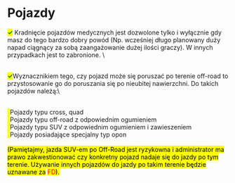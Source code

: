 # Pojazdy

<mark style="color:green;">**✓**</mark> Kradnięcie pojazdów medycznych jest dozwolone tylko i wyłącznie gdy masz do tego bardzo dobry powód (Np. wcześniej długo planowany&#x20;duży napad ciągnący za sobą zaangażowanie dużej ilości graczy). W innych przypadkach jest to zabronione.\
\
<mark style="color:green;">**✓**</mark>Wyznacznikiem tego, czy pojazd może się poruszać po terenie off-road to przystosowanie go do poruszania się po nieubitej nawierzchni. Do&#x20;takich pojazdów należą:\
\
&#x20;    <mark style="color:yellow;">**›**</mark>Pojazdy typu cross, quad\
&#x20;    <mark style="color:yellow;">**›**</mark>Pojazdy typu off-road z odpowiednim ogumieniem\
&#x20;    <mark style="color:yellow;">**›**</mark>Pojazdy typu SUV z odpowiednim ogumieniem i zawieszeniem\
&#x20;    <mark style="color:yellow;">**›**</mark>Pojazdy posiadające specjalny typ opon\
\
<mark style="color:$info;">(Pamiętajmy, jazda SUV-em po Off-Road jest ryzykowna i administrator ma prawo zakwestionować czy konkretny pojazd nadaje się do jazdy&#x20;po tym terenie. Używanie innych pojazdów do jazdy po takim terenie będzie uznawane za</mark> <mark style="color:red;">FD</mark><mark style="color:$info;">).</mark>
